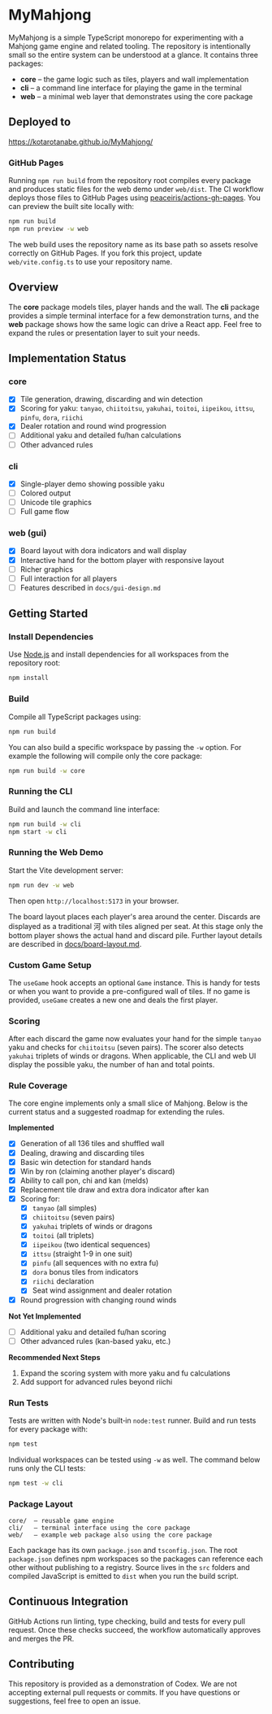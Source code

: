 # MyMahjong

MyMahjong is a simple TypeScript monorepo for experimenting with a Mahjong game engine and related tooling.  The repository is intentionally small so the entire system can be understood at a glance.  It contains three packages:

- **core** – the game logic such as tiles, players and wall implementation
- **cli** – a command line interface for playing the game in the terminal
- **web** – a minimal web layer that demonstrates using the core package

## Deployed to

https://kotarotanabe.github.io/MyMahjong/

### GitHub Pages

Running `npm run build` from the repository root compiles every package and
produces static files for the web demo under `web/dist`. The CI workflow deploys
those files to GitHub Pages using
[peaceiris/actions-gh-pages](https://github.com/peaceiris/actions-gh-pages).
You can preview the built site locally with:

```bash
npm run build
npm run preview -w web
```

The web build uses the repository name as its base path so assets resolve
correctly on GitHub Pages. If you fork this project, update `web/vite.config.ts`
to use your repository name.


## Overview

The **core** package models tiles, player hands and the wall.  The **cli**
package provides a simple terminal interface for a few demonstration turns, and
the **web** package shows how the same logic can drive a React app.  Feel free
to expand the rules or presentation layer to suit your needs.

## Implementation Status

### core

- [x] Tile generation, drawing, discarding and win detection
- [x] Scoring for yaku: `tanyao`, `chiitoitsu`, `yakuhai`, `toitoi`, `iipeikou`, `ittsu`, `pinfu`, `dora`, `riichi`
- [x] Dealer rotation and round wind progression
- [ ] Additional yaku and detailed fu/han calculations
- [ ] Other advanced rules

### cli

- [x] Single-player demo showing possible yaku
- [ ] Colored output
- [ ] Unicode tile graphics
- [ ] Full game flow

### web (gui)

- [x] Board layout with dora indicators and wall display
- [x] Interactive hand for the bottom player with responsive layout
- [ ] Richer graphics
- [ ] Full interaction for all players
- [ ] Features described in `docs/gui-design.md`

## Getting Started

### Install Dependencies

Use [Node.js](https://nodejs.org/) and install dependencies for all workspaces from the repository root:

```bash
npm install
```

### Build

Compile all TypeScript packages using:

```bash
npm run build
```

You can also build a specific workspace by passing the `-w` option. For example
the following will compile only the core package:

```bash
npm run build -w core
```
### Running the CLI

Build and launch the command line interface:

```bash
npm run build -w cli
npm start -w cli
```

### Running the Web Demo

Start the Vite development server:

```bash
npm run dev -w web
```

Then open `http://localhost:5173` in your browser.

The board layout places each player's area around the center. Discards are displayed as a traditional 河 with tiles aligned per seat. At this stage only
the bottom player shows the actual hand and discard pile. Further layout details
are described in [docs/board-layout.md](docs/board-layout.md).

### Custom Game Setup

The `useGame` hook accepts an optional `Game` instance. This is handy for tests
or when you want to provide a pre-configured wall of tiles. If no game is
provided, `useGame` creates a new one and deals the first player.

### Scoring

After each discard the game now evaluates your hand for the simple `tanyao` yaku
and checks for `chiitoitsu` (seven pairs). The scorer also detects `yakuhai`
triplets of winds or dragons.
When applicable, the CLI and web UI display the possible yaku, the number of han
and total points.

### Rule Coverage

The core engine implements only a small slice of Mahjong. Below is the current
status and a suggested roadmap for extending the rules.

**Implemented**

- [x] Generation of all 136 tiles and shuffled wall
- [x] Dealing, drawing and discarding tiles
- [x] Basic win detection for standard hands
- [x] Win by ron (claiming another player's discard)
- [x] Ability to call pon, chi and kan (melds)
- [x] Replacement tile draw and extra dora indicator after kan
- [x] Scoring for:
  - [x] `tanyao` (all simples)
  - [x] `chiitoitsu` (seven pairs)
  - [x] `yakuhai` triplets of winds or dragons
  - [x] `toitoi` (all triplets)
  - [x] `iipeikou` (two identical sequences)
  - [x] `ittsu` (straight 1-9 in one suit)
  - [x] `pinfu` (all sequences with no extra fu)
  - [x] `dora` bonus tiles from indicators
  - [x] `riichi` declaration
  - [x] Seat wind assignment and dealer rotation
- [x] Round progression with changing round winds

**Not Yet Implemented**

- [ ] Additional yaku and detailed fu/han scoring
- [ ] Other advanced rules (kan-based yaku, etc.)

**Recommended Next Steps**

1. Expand the scoring system with more yaku and fu calculations
2. Add support for advanced rules beyond riichi


### Run Tests

Tests are written with Node's built‑in `node:test` runner. Build and run tests for every package with:

```bash
npm test
```

Individual workspaces can be tested using `-w` as well. The command below runs only the CLI tests:

```bash
npm test -w cli
```

### Package Layout

```
core/  – reusable game engine
cli/   – terminal interface using the core package
web/   – example web package also using the core package
```

Each package has its own `package.json` and `tsconfig.json`. The root
`package.json` defines npm workspaces so the packages can reference each other
without publishing to a registry. Source lives in the `src` folders and compiled
JavaScript is emitted to `dist` when you run the build script.

## Continuous Integration

GitHub Actions run linting, type checking, build and tests for every pull request.
Once these checks succeed, the workflow automatically approves and merges the PR.

## Contributing

This repository is provided as a demonstration of Codex. We are not accepting
external pull requests or commits. If you have questions or suggestions, feel
free to open an issue.

